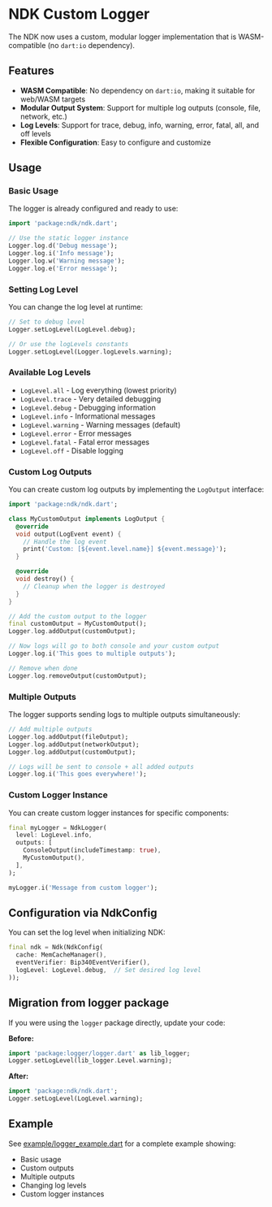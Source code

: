 # NDK Custom Logger

The NDK now uses a custom, modular logger implementation that is WASM-compatible (no `dart:io` dependency).

## Features

- **WASM Compatible**: No dependency on `dart:io`, making it suitable for web/WASM targets
- **Modular Output System**: Support for multiple log outputs (console, file, network, etc.)
- **Log Levels**: Support for trace, debug, info, warning, error, fatal, all, and off levels
- **Flexible Configuration**: Easy to configure and customize

## Usage

### Basic Usage

The logger is already configured and ready to use:

```dart
import 'package:ndk/ndk.dart';

// Use the static logger instance
Logger.log.d('Debug message');
Logger.log.i('Info message');
Logger.log.w('Warning message');
Logger.log.e('Error message');
```

### Setting Log Level

You can change the log level at runtime:

```dart
// Set to debug level
Logger.setLogLevel(LogLevel.debug);

// Or use the logLevels constants
Logger.setLogLevel(Logger.logLevels.warning);
```

### Available Log Levels

- `LogLevel.all` - Log everything (lowest priority)
- `LogLevel.trace` - Very detailed debugging
- `LogLevel.debug` - Debugging information
- `LogLevel.info` - Informational messages
- `LogLevel.warning` - Warning messages (default)
- `LogLevel.error` - Error messages
- `LogLevel.fatal` - Fatal error messages
- `LogLevel.off` - Disable logging

### Custom Log Outputs

You can create custom log outputs by implementing the `LogOutput` interface:

```dart
import 'package:ndk/ndk.dart';

class MyCustomOutput implements LogOutput {
  @override
  void output(LogEvent event) {
    // Handle the log event
    print('Custom: [${event.level.name}] ${event.message}');
  }

  @override
  void destroy() {
    // Cleanup when the logger is destroyed
  }
}

// Add the custom output to the logger
final customOutput = MyCustomOutput();
Logger.log.addOutput(customOutput);

// Now logs will go to both console and your custom output
Logger.log.i('This goes to multiple outputs');

// Remove when done
Logger.log.removeOutput(customOutput);
```

### Multiple Outputs

The logger supports sending logs to multiple outputs simultaneously:

```dart
// Add multiple outputs
Logger.log.addOutput(fileOutput);
Logger.log.addOutput(networkOutput);
Logger.log.addOutput(customOutput);

// Logs will be sent to console + all added outputs
Logger.log.i('This goes everywhere!');
```

### Custom Logger Instance

You can create custom logger instances for specific components:

```dart
final myLogger = NdkLogger(
  level: LogLevel.info,
  outputs: [
    ConsoleOutput(includeTimestamp: true),
    MyCustomOutput(),
  ],
);

myLogger.i('Message from custom logger');
```

## Configuration via NdkConfig

You can set the log level when initializing NDK:

```dart
final ndk = Ndk(NdkConfig(
  cache: MemCacheManager(),
  eventVerifier: Bip340EventVerifier(),
  logLevel: LogLevel.debug,  // Set desired log level
));
```

## Migration from logger package

If you were using the `logger` package directly, update your code:

**Before:**
```dart
import 'package:logger/logger.dart' as lib_logger;
Logger.setLogLevel(lib_logger.Level.warning);
```

**After:**
```dart
import 'package:ndk/ndk.dart';
Logger.setLogLevel(LogLevel.warning);
```

## Example

See [example/logger_example.dart](../../example/logger_example.dart) for a complete example showing:
- Basic usage
- Custom outputs
- Multiple outputs
- Changing log levels
- Custom logger instances
